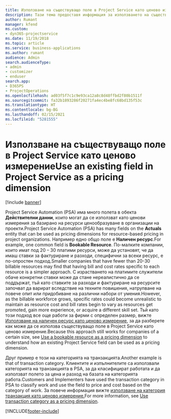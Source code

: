 ```yaml
---
title: Използване на съществуващо поле в Project Service като ценово измерение
description: Тази тема предоставя информация за използването на съществуващи полета в Project Service като ценови измерения.
author: Rumant
manager: kfend
ms.custom:
- dyn365-projectservice
ms.date: 11/19/2018
ms.topic: article
ms.service: business-applications
ms.author: rumant
audience: Admin
search.audienceType:
- admin
- customizer
- enduser
search.app:
- D365PS
- ProjectOperations
ms.openlocfilehash: ad03f5f7c1c9e93ca12a8c8d48ffbd2f80b1511f
ms.sourcegitcommit: fa32b1893286f20271fa4ec4be8fc68bd135f53c
ms.translationtype: HT
ms.contentlocale: bg-BG
ms.lasthandoff: 02/15/2021
ms.locfileid: "5281555"
---
```

# <a name="use-an-existing-field-in-project-service-as-a-pricing-dimension"></a><span data-ttu-id="ce82e-103">Използване на съществуващо поле в Project Service като ценово измерение</span><span class="sxs-lookup"><span data-stu-id="ce82e-103">Use an existing field in Project Service as a pricing dimension</span></span>

[!include [banner](../includes/psa-now-project-operations.md)]

<span data-ttu-id="ce82e-104">Project Service Automation (PSA) има много полета в обекта **Действителни данни**, които могат да се използват като ценови измерения за базирано на ресурси ценообразуване в организации на проекти.</span><span class="sxs-lookup"><span data-stu-id="ce82e-104">Project Service Automation (PSA) has many fields on the **Actuals** entity that can be used as pricing dimensions for resource-based pricing in project organizations.</span></span> <span data-ttu-id="ce82e-105">Например едно общо поле е **Наличен ресурс**.</span><span class="sxs-lookup"><span data-stu-id="ce82e-105">For example, one common field is **Bookable Resource**.</span></span> <span data-ttu-id="ce82e-106">По-малките компании, които имат под 20 – 30 платими ресурси, може да установят, че да имаш ставки за фактуриране и разходи, специфични за всеки ресурс, е по-опростен подход.</span><span class="sxs-lookup"><span data-stu-id="ce82e-106">Smaller companies that have fewer than 20-30 billable resources may find that having bill and cost rates specific to each resource is a simpler approach.</span></span> <span data-ttu-id="ce82e-107">С израстването на платимите служители обаче конкретни ставки може да стане нереалистично да се поддържат, тъй като ставките за разходи и фактуриране на ресурсите започват да варират вследствие на техните повишения, натрупване на повече опит или придобиване на различни набори от умения.</span><span class="sxs-lookup"><span data-stu-id="ce82e-107">However, as the billable workforce grows, specific rates could become unrealistic to maintain as resource cost and bill rates begin to vary as resources get promoted, gain more experience, or acquire a different skill set.</span></span> <span data-ttu-id="ce82e-108">Тъй като този подход все още работи за фирми с определен размер, вижте [Използване на наличен ресурс като ценово измерение](bookable-resource-pricing-dimension.md), за да разберете как може да се използва съществуващо поле в Project Service като ценово измерение.</span><span class="sxs-lookup"><span data-stu-id="ce82e-108">Because this approach still works for companies of a certain size, see [Use a bookable resource as a pricing dimension](bookable-resource-pricing-dimension.md) to understand how an existing Project Service field can be used as a pricing dimension.</span></span>

<span data-ttu-id="ce82e-109">Друг пример е този на категорията на транзакцията.</span><span class="sxs-lookup"><span data-stu-id="ce82e-109">Another example is that of transaction category.</span></span> <span data-ttu-id="ce82e-110">Клиентите и изпълнителите са използвали категорията на транзакцията в PSA, за да класифицират работата и да използват полето за цена и разход на базата на категорията работа.</span><span class="sxs-lookup"><span data-stu-id="ce82e-110">Customers and Implementers have used the transaction category in PSA to classify work and use the field to price and cost based on the category of work.</span></span> <span data-ttu-id="ce82e-111">За повече информация вижте [използване на категория транзакция като ценово измерение.](transaction-category-pricing-dimension.md)</span><span class="sxs-lookup"><span data-stu-id="ce82e-111">For more information, see [Use transaction category as a pricing dimension](transaction-category-pricing-dimension.md).</span></span>


[!INCLUDE[footer-include](../includes/footer-banner.md)]